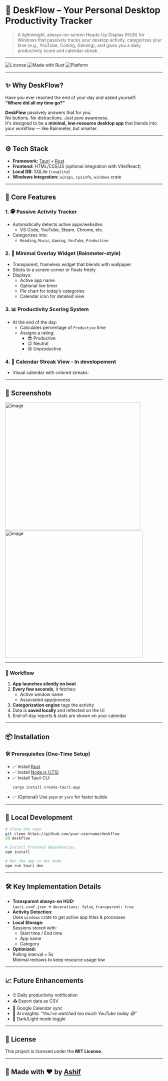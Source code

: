 
# 🧠 DeskFlow – Your Personal Desktop Productivity Tracker

> A lightweight, always-on-screen Heads-Up Display (HUD) for Windows that passively tracks your desktop activity, categorizes your time (e.g., YouTube, Coding, Gaming), and gives you a daily productivity score and calendar streak.

---

![License](https://img.shields.io/badge/license-MIT-green.svg)
![Made with Rust](https://img.shields.io/badge/Rust-Tauri-orange.svg)
![Platform](https://img.shields.io/badge/platform-Windows-lightgrey.svg)

---

## ✨ Why DeskFlow?

Have you ever reached the end of your day and asked yourself:  
**“Where did all my time go?”**

**DeskFlow** passively answers that for you.  
No buttons. No distractions. Just pure awareness.  
It's designed to be a **minimal, low-resource desktop app** that blends into your workflow — like Rainmeter, but smarter.

---

## ⚙️ Tech Stack

- **Framework:** [Tauri](https://tauri.app) + [Rust](https://www.rust-lang.org/)
- **Frontend:** HTML/CSS/JS (optional integration with Vite/React)
- **Local DB:** SQLite (`rusqlite`)
- **Windows Integration:** `winapi`, `sysinfo`, `windows` crate

---

## 🧩 Core Features

### 1. 🕵️ Passive Activity Tracker
- Automatically detects active apps/websites:
  - VS Code, YouTube, Steam, Chrome, etc.
- Categorizes into:
  - `Reading`, `Music`, `Gaming`, `YouTube`, `Productive`

### 2. 🧊 Minimal Overlay Widget (Rainmeter-style)
- Transparent, frameless widget that blends with wallpaper
- Sticks to a screen corner or floats freely
- Displays:
  - Active app name
  - Optional live timer
  - Pie chart for today’s categories
  - Calendar icon for detailed view

### 3. 📊 Productivity Scoring System
- At the end of the day:
  - Calculates percentage of `Productive` time
  - Assigns a rating:
    - 😎 Productive
    - 😐 Neutral
    - 😞 Unproductive

### 4. 📆 Calendar Streak View - In developement 
- Visual calendar with colored streaks:

---

## 📸 Screenshots
<img width="432" height="409" alt="image" src="https://github.com/user-attachments/assets/c6cb55b7-9e10-4ddb-8667-06ba55299357" />
<img width="439" height="409" alt="image" src="https://github.com/user-attachments/assets/bdad03ce-9848-4fe0-9bba-fedd4db24122" />



---

### 🧠 Workflow

1. **App launches silently on boot**
2. **Every few seconds**, it fetches:
   - Active window name
   - Associated app/process
3. **Categorization engine** tags the activity
4. Data is **saved locally** and reflected on the UI
5. End-of-day reports & stats are shown on your calendar

---

## 📦 Installation

### 🛠 Prerequisites (One-Time Setup)

- ✅ Install [Rust](https://www.rust-lang.org/tools/install)
- ✅ Install [Node.js (LTS)](https://nodejs.org/en/)
- ✅ Install Tauri CLI:
  ```bash
  cargo install create-tauri-app
  ```
- ✅ (Optional) Use `pnpm` or `yarn` for faster builds

---

## 🧪 Local Development

```bash
# Clone the repo
git clone https://github.com/your-username/deskflow
cd deskflow

# Install frontend dependencies
npm install

# Run the app in dev mode
npm run tauri dev
```

---

## 🛠 Key Implementation Details

- **Transparent always-on HUD:**  
  `tauri.conf.json` → `decorations: false`, `transparent: true`
- **Activity Detection:**  
  Uses `windows` crate to get active app titles & processes
- **Local Storage:**  
  Sessions stored with:
  - Start time / End time
  - App name
  - Category
- **Optimized:**  
  Polling interval = 5s  
  Minimal redraws to keep resource usage low

---

## 📈 Future Enhancements

- ⏰ Daily productivity notification
- 📤 Export data as CSV
- 📅 Google Calendar sync
- 🤖 AI insights: *“You’ve watched too much YouTube today 😅”*
- 🌙 Dark/Light mode toggle


---

## 📝 License

This project is licensed under the **MIT License**.

---

## 🙌 Made with ❤️ by [Ashif](https://github.com/Ashif-107)
